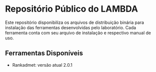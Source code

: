 # Repositório Público do LAMBDA

Este repositório disponibiliza os arquivos de distribuição binária para instalação das ferramentas desenvolvidas pelo laboratório. Cada ferramenta conta com seu arquivo de instalação e respectivo manual de uso.

## Ferramentas Disponíveis
- Rankadmet: versão atual 2.0.1

